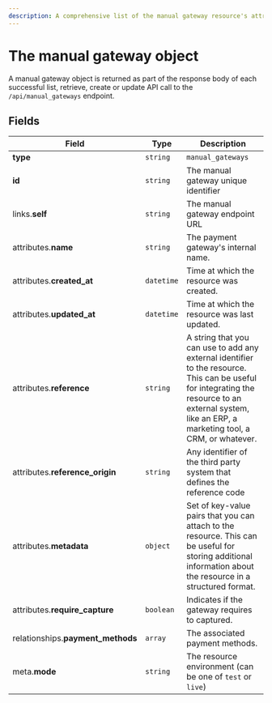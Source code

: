 ```yaml
---
description: A comprehensive list of the manual gateway resource's attributes and relationships
---
```


# The manual gateway object

A manual gateway object is returned as part of the response body of each successful list, retrieve, create or update API call to the `/api/manual_gateways` endpoint.

## Fields

| Field          | Type     | Description                                  |
| -------------- | -------- | -------------------------------------------- |
| **type**       | `string` | `manual_gateways`                        |
| **id**         | `string` | The manual gateway unique identifier  |
| links.**self** | `string` | The manual gateway endpoint URL       |
| attributes.**name** | `string` | The payment gateway's internal name. |
| attributes.**created_at** | `datetime` | Time at which the resource was created. |
| attributes.**updated_at** | `datetime` | Time at which the resource was last updated. |
| attributes.**reference** | `string` | A string that you can use to add any external identifier to the resource. This can be useful for integrating the resource to an external system, like an ERP, a marketing tool, a CRM, or whatever. |
| attributes.**reference_origin** | `string` | Any identifier of the third party system that defines the reference code |
| attributes.**metadata** | `object` | Set of key-value pairs that you can attach to the resource. This can be useful for storing additional information about the resource in a structured format. |
| attributes.**require_capture** | `boolean` | Indicates if the gateway requires to captured. |
| relationships.**payment_methods** | `array` | The associated payment methods. |
| meta.**mode** | `string` | The resource environment \(can be one of `test` or `live`\) |

